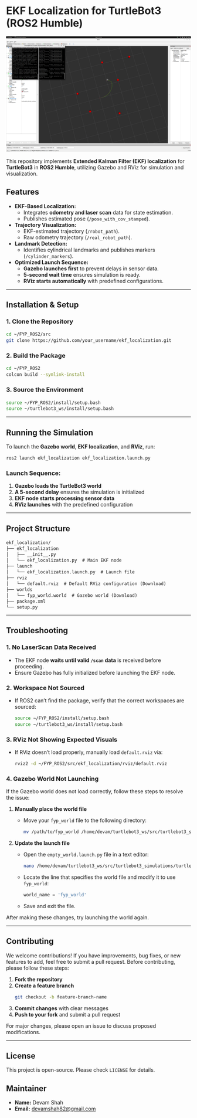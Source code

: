 
# **EKF Localization for TurtleBot3 (ROS2 Humble)**  

![EKF Localization Outcome](image.png)

This repository implements **Extended Kalman Filter (EKF) localization** for **TurtleBot3** in **ROS2 Humble**, utilizing Gazebo and RViz for simulation and visualization.


## **Features**  

- **EKF-Based Localization:**  
  - Integrates **odometry and laser scan** data for state estimation.  
  - Publishes estimated pose (`/pose_with_cov_stamped`).  
- **Trajectory Visualization:**  
  - EKF-estimated trajectory (`/robot_path`).  
  - Raw odometry trajectory (`/real_robot_path`).  
- **Landmark Detection:**  
  - Identifies cylindrical landmarks and publishes markers (`/cylinder_markers`).  
- **Optimized Launch Sequence:**  
  - **Gazebo launches first** to prevent delays in sensor data.  
  - **5-second wait time** ensures simulation is ready.  
  - **RViz starts automatically** with predefined configurations.  

---

## **Installation & Setup**  

### **1. Clone the Repository**  

```bash
cd ~/FYP_ROS2/src
git clone https://github.com/your_username/ekf_localization.git
```

### **2. Build the Package**  

```bash
cd ~/FYP_ROS2
colcon build --symlink-install
```

### **3. Source the Environment**  

```bash
source ~/FYP_ROS2/install/setup.bash
source ~/turtlebot3_ws/install/setup.bash
```

---

## **Running the Simulation**  

To launch the **Gazebo world**, **EKF localization**, and **RViz**, run:  

```bash
ros2 launch ekf_localization ekf_localization.launch.py
```

### **Launch Sequence:**  
1. **Gazebo loads the TurtleBot3 world**  
2. **A 5-second delay** ensures the simulation is initialized  
3. **EKF node starts processing sensor data**  
4. **RViz launches** with the predefined configuration  

---

## **Project Structure**  

```
ekf_localization/
├── ekf_localization
│   ├── __init__.py
│   └── ekf_localization.py  # Main EKF node
├── launch
│   └── ekf_localization.launch.py  # Launch file
├── rviz
│   └── default.rviz  # Default RViz configuration (Download)
├── worlds
│   └── fyp_world.world  # Gazebo world (Download)
├── package.xml
└── setup.py
```

---

## **Troubleshooting**  

### **1. No LaserScan Data Received**  
- The EKF node **waits until valid `/scan` data** is received before proceeding.  
- Ensure Gazebo has fully initialized before launching the EKF node.  

### **2. Workspace Not Sourced**  
- If ROS2 can’t find the package, verify that the correct workspaces are sourced:  
  ```bash
  source ~/FYP_ROS2/install/setup.bash
  source ~/turtlebot3_ws/install/setup.bash
  ```

### **3. RViz Not Showing Expected Visuals**  
- If RViz doesn’t load properly, manually load `default.rviz` via:  
  ```bash
  rviz2 -d ~/FYP_ROS2/src/ekf_localization/rviz/default.rviz
  ```
### **4. Gazebo World Not Launching**  
 If the Gazebo world does not load correctly, follow these steps to resolve the issue:

1. **Manually place the world file**  
   - Move your `fyp_world` file to the following directory:  
     ```bash
     mv /path/to/fyp_world /home/devam/turtlebot3_ws/src/turtlebot3_simulations/turtlebot3_gazebo/worlds/
     ```

2. **Update the launch file**  
   - Open the `empty_world.launch.py` file in a text editor:  
     ```bash
     nano /home/devam/turtlebot3_ws/src/turtlebot3_simulations/turtlebot3_gazebo/launch/empty_world.launch.py
     ```
   - Locate the line that specifies the world file and modify it to use `fyp_world`:  
     ```python
     world_name = 'fyp_world'
     ```
   - Save and exit the file.  

After making these changes, try launching the world again.



---

## **Contributing**  
We welcome contributions! If you have improvements, bug fixes, or new features to add, feel free to submit a pull request. Before contributing, please follow these steps:  

1. **Fork the repository**  
2. **Create a feature branch**  
   ```bash
   git checkout -b feature-branch-name
   ```
3. **Commit changes** with clear messages  
4. **Push to your fork** and submit a pull request  

For major changes, please open an issue to discuss proposed modifications.  

---

## **License**  
This project is open-source. Please check `LICENSE` for details.  

## **Maintainer**  
- **Name:** Devam Shah  
- **Email:** devamshah82@gmail.com  

